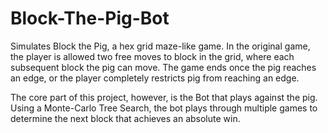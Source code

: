 # Block-The-Pig-Bot

Simulates Block the Pig, a hex grid maze-like game. In the original game, the player is allowed two free moves to block in the grid, where each subsequent block the pig can move. The game ends once the pig reaches an edge, or the player completely restricts pig from reaching an edge. 

The core part of this project, however, is the Bot that plays against the pig. Using a Monte-Carlo Tree Search, the bot plays through multiple games to determine the next block that achieves an absolute win.
